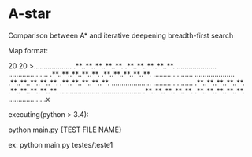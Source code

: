 # A-star
Comparison between A* and iterative deepening breadth-first search

Map format:

20
20
\>...................
.\*\*..\*\*..\*\*..\*\*..\*\*.
.\*\*..\*\*..\*\*..\*\*..\*\*.
....................
....................
.\*\*..\*\*..\*\*..\*\*..\*\*.
.\*\*..\*\*..\*\*..\*\*..\*\*.
....................
....................
.\*\*..\*\*..\*\*..\*\*..\*\*.
.\*\*..\*\*..\*\*..\*\*..\*\*.
....................
....................
.\*\*..\*\*..\*\*..\*\*..\*\*.
.\*\*..\*\*..\*\*..\*\*..\*\*.
....................
....................
.\*\*..\*\*..\*\*..\*\*..\*\*.
.\*\*..\*\*..\*\*..\*\*..\*\*.
...................x

executing(python > 3.4):

python main.py {TEST FILE NAME}

ex:
python main.py testes/teste1